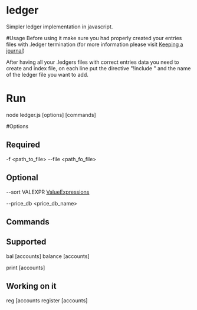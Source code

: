 # ledger
Simpler ledger implementation in javascript.

#Usage
Before using it make sure you had properly created your entries files with .ledger termination (for more information please visit [Keeping a journal](https://www.ledger-cli.org/3.0/doc/ledger3.html#Keeping-a-Journal))

After having all your .ledgers files with correct entries data you need to create and index file, on each line put the directive "!include " and the name of the ledger file you want to add.

# Run
node ledger.js [options] [commands]

#Options
## Required 
  -f <path_to_file>
  --file <path_fo_file>

## Optional 
  --sort VALEXPR [ValueExpressions](https://www.ledger-cli.org/3.0/doc/ledger3.html#Value-Expressions)
  
  --price_db <price_db_name>
  
## Commands 
## Supported
  bal [accounts]
  balance [accounts]
  
  print [accounts]
  
## Working on it
  reg [accounts
  register [accounts]
  
